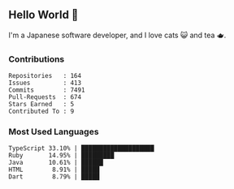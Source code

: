 ## Hello World 👋

I'm a Japanese software developer, and I love cats 😺 and tea 🫖.

### Contributions

    Repositories   : 164
    Issues         : 413
    Commits        : 7491
    Pull-Requests  : 674
    Stars Earned   : 5
    Contributed To : 9

### Most Used Languages

    TypeScript 33.10% | ████████████████████
    Ruby       14.95% | █████████
    Java       10.61% | ██████
    HTML        8.91% | █████
    Dart        8.79% | █████
